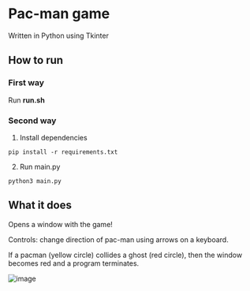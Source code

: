 # Pac-man game
Written in Python using Tkinter

## How to run
### First way
Run **run.sh**

### Second way
1. Install dependencies 
```shell
pip install -r requirements.txt
```

2. Run main.py
```shell
python3 main.py
```

## What it does
Opens a window with the game! 

Controls: change direction of pac-man using arrows on a keyboard.

If a pacman (yellow circle) collides a ghost (red circle), then the window becomes red and a program terminates.

![image](https://user-images.githubusercontent.com/88278502/234133678-b5c61d12-d9d5-4cbb-a0a9-9d10dd85038e.png)

